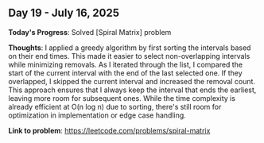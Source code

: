 
## Day 19 - July 16, 2025

**Today's Progress**: Solved [Spiral Matrix] problem

**Thoughts**: I applied a greedy algorithm by first sorting the intervals based on their end times. This made it easier to select non-overlapping intervals while minimizing removals. As I iterated through the list, I compared the start of the current interval with the end of the last selected one. If they overlapped, I skipped the current interval and increased the removal count. This approach ensures that I always keep the interval that ends the earliest, leaving more room for subsequent ones. While the time complexity is already efficient at O(n log n) due to sorting, there's still room for optimization in implementation or edge case handling.

**Link to problem**: https://leetcode.com/problems/spiral-matrix



